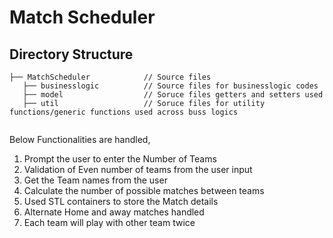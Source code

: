 Match Scheduler
============================

## Directory Structure

```
├── MatchScheduler            // Source files 
   ├── businesslogic          // Source files for businesslogic codes
   ├── model                  // Soruce files getters and setters used
   ├── util                   // Soruce files for utility functions/generic functions used across buss logics
  

```
Below Functionalities are handled,

1. Prompt the user to enter the Number of Teams
2. Validation of Even number of teams from the user input
3. Get the Team names from the user
4. Calculate the number of possible matches between teams
5. Used STL containers to store the Match details
6. Alternate Home and away matches handled
7. Each team will play with other team twice
